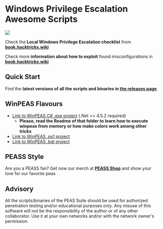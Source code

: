 # Windows Privilege Escalation Awesome Scripts

![](https://github.com/peass-ng/PEASS-ng/raw/master/winPEAS/winPEASexe/images/winpeas.png)

Check the **Local Windows Privilege Escalation checklist** from **[book.hacktricks.wiki](https://book.hacktricks.wiki/en/windows-hardening/checklist-windows-privilege-escalation.html)**

Check more **information about how to exploit** found misconfigurations in **[book.hacktricks.wiki](https://book.hacktricks.wiki/en/windows-hardening/windows-local-privilege-escalation/index.html)**

## Quick Start
Find the **latest versions of all the scripts and binaries in [the releases page](https://github.com/peass-ng/PEASS-ng/releases/latest)**.

## WinPEAS Flavours
- [Link to WinPEAS C# .exe project](https://github.com/peass-ng/PEASS-ng/tree/master/winPEAS/winPEASexe) (.Net >= 4.5.2 required)
    - **Please, read the Readme of that folder to learn how to execute winpeas from memory or how make colors work among other tricks**
- [Link to WinPEAS .ps1 project](https://github.com/peass-ng/PEASS-ng/tree/master/winPEAS/winPEASps1)
- [Link to WinPEAS .bat project](https://github.com/peass-ng/PEASS-ng/tree/master/winPEAS/winPEASbat) 


## PEASS Style

Are you a PEASS fan? Get now our merch at **[PEASS Shop](https://teespring.com/stores/peass)** and show your love for our favorite peas

## Advisory

All the scripts/binaries of the PEAS Suite should be used for authorized penetration testing and/or educational purposes only. Any misuse of this software will not be the responsibility of the author or of any other collaborator. Use it at your own networks and/or with the network owner's permission.
